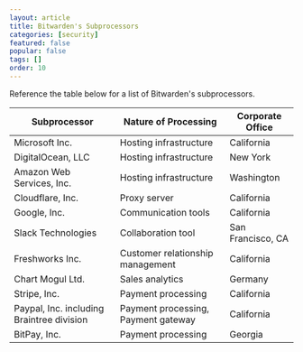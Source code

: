 ```yaml
---
layout: article
title: Bitwarden's Subprocessors
categories: [security]
featured: false
popular: false
tags: []
order: 10
---
```


Reference the table below for a list of Bitwarden's subprocessors.

| Subprocessor                              | Nature of Processing                | Corporate Office  |
| ----------------------------------------- | ----------------------------------- | ----------------- |
| Microsoft Inc.                            | Hosting infrastructure              | California        |
| DigitalOcean, LLC                         | Hosting infrastructure              | New York          |
| Amazon Web Services, Inc.                 | Hosting infrastructure              | Washington        |
| Cloudflare, Inc.                          | Proxy server                        | California        |
| Google, Inc.                              | Communication tools                 | California        |
| Slack Technologies                        | Collaboration tool                  | San Francisco, CA |
| Freshworks Inc.                           | Customer relationship management    | California        |
| Chart Mogul Ltd.                          | Sales analytics                     | Germany           |
| Stripe, Inc.                              | Payment processing                  | California        |
| Paypal, Inc. including Braintree division | Payment processing, Payment gateway | California        |
| BitPay, Inc.                              | Payment processing                  | Georgia           |


<script src="https://bitwarden.freshsales.io/web_forms/9d74403abd693568c2f9c817630f6ddfbcd4a3dd2ca7a3db50c1e1eaf9362a0e/form.js"
    crossorigin="anonymous"
    id="fs_9d74403abd693568c2f9c817630f6ddfbcd4a3dd2ca7a3db50c1e1eaf9362a0e"></script>
